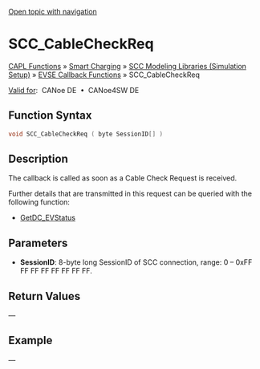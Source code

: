 [Open topic with navigation](../../../../../CANoeDEFamily.htm#Topics/CAPLFunctions/SmartCharging/Callbacks/CAPLfunctionSCCCableCheckReq.md)

# SCC_CableCheckReq

[CAPL Functions](../../CAPLfunctions.md) » [Smart Charging](../CAPLFunctionsSmartChargingOverview.md) » [SCC Modeling Libraries (Simulation Setup)](../CAPLFunctionsSmartChargingOverview.md#BMNodeayerDLL) » [EVSE Callback Functions](../CAPLFunctionsSmartChargingOverview.md#CallbackEVSE) » SCC_CableCheckReq

[Valid for](../../../Shared/FeatureAvailability.md):  CANoe DE  •  CANoe4SW DE

## Function Syntax

```c
void SCC_CableCheckReq ( byte SessionID[] )
```

## Description

The callback is called as soon as a Cable Check Request is received.

Further details that are transmitted in this request can be queried with the following function:

- [GetDC_EVStatus](../Functions/CAPLfunctionSCCGetDCEVStatus.md)

## Parameters

- **SessionID**: 8-byte long SessionID of SCC connection, range: 0 – 0xFF FF FF FF FF FF FF FF.

## Return Values

—

## Example

—
